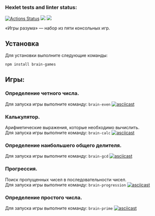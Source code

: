 ### Hexlet tests and linter status:
[![Actions Status](https://github.com/mltsk/frontend-project-lvl1/workflows/hexlet-check/badge.svg)](https://github.com/mltsk/frontend-project-lvl1/actions)
<a href="https://codeclimate.com/github/codeclimate/codeclimate/maintainability"><img src="https://api.codeclimate.com/v1/badges/a99a88d28ad37a79dbf6/maintainability" /></a>
<img src="https://github.com/mltsk/frontend-project-lvl1/actions/workflows/eslint.yml/badge.svg">

«Игры разума» — набор из пяти консольных игр.

## Установка

Для установки выполните следующие команды:
```
npm install brain-games
```
## Игры:
### Определение четного числа.<br>
Для запуска игры выполните команду: `brain-even`
[![asciicast](https://asciinema.org/a/U9inYOdG6I44hhy1o1fy9YvBX.svg)](https://asciinema.org/a/U9inYOdG6I44hhy1o1fy9YvBX)
### Калькулятор. 
Арифметические выражения, которые необходимо вычислить.<br>
Для запуска игры выполните команду: `brain-calc`
[![asciicast](https://asciinema.org/a/RnketIJHhvWJnrs8T2jOlY7sa.svg)](https://asciinema.org/a/RnketIJHhvWJnrs8T2jOlY7sa)
### Определение наибольшего общего делителя.<br>
Для запуска игры выполните команду: `brain-gcd`
[![asciicast](https://asciinema.org/a/tgjOmcxXn3qbsQh09ewpOqvYy.svg)](https://asciinema.org/a/tgjOmcxXn3qbsQh09ewpOqvYy)
### Прогрессия. 
Поиск пропущенных чисел в последовательности чисел.<br>
Для запуска игры выполните команду: `brain-progression`
[![asciicast](https://asciinema.org/a/eU9TI6FIVERkE6AaqquiIQ9uq.svg)](https://asciinema.org/a/eU9TI6FIVERkE6AaqquiIQ9uq)
### Определение простого числа.<br>
Для запуска игры выполните команду: `brain-prime`
[![asciicast](https://asciinema.org/a/rgVw52QS1nyLxTs1TvK4YkEtW.svg)](https://asciinema.org/a/rgVw52QS1nyLxTs1TvK4YkEtW)
